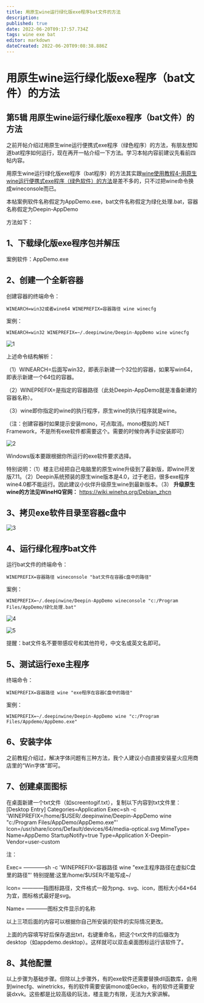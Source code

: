 ```yaml
---
title: 用原生wine运行绿化版exe程序bat文件的方法
description: 
published: true
date: 2022-06-20T09:17:57.734Z
tags: wine exe bat
editor: markdown
dateCreated: 2022-06-20T09:08:38.886Z
---
```


# 用原生wine运行绿化版exe程序（bat文件）的方法

## 第5辑 用原生wine运行绿化版exe程序（bat文件）的方法

之前开帖介绍过用原生wine运行便携式exe程序（绿色程序）的方法，有朋友想知道bat程序如何运行，现在再开一帖介绍一下方法。学习本帖内容前建议先看前四帖内容。

用原生wine运行绿化版exe程序（bat程序）的方法其实跟[wine使用教程4-用原生wine运行便携式exe程序（绿色软件）的方法](https://bbs.deepin.org/post/239212)是差不多的，只不过把wine命令换成wineconsole而已。

本帖案例软件名称假定为AppDemo.exe，bat文件名称假定为绿化处理.bat，容器名称假定为Deepin-AppDemo

方法如下：

## 1、下载绿化版exe程序包并解压

案例软件：AppDemo.exe

## 2、创建一个全新容器

创建容器的终端命令：

```
WINEARCH=win32或者wine64 WINEPREFIX=容器路径 wine winecfg
```

案例：

```
WINEARCH=win32 WINEPREFIX=~/.deepinwine/Deepin-AppDemo wine winecfg
```

![1](https://storage.deepin.org/thread/202206182309357346_%E6%88%AA%E5%9B%BE_%E9%80%89%E6%8B%A9%E5%8C%BA%E5%9F%9F_20220618230913.png)

上述命令结构解析：

（1）WINEARCH=后面写win32，即表示新建一个32位的容器，如果写win64，即表示新建一个64位的容器。

（2）WINEPREFIX=是指定的容器路径（此处Deepin-AppDemo就是准备新建的容器名称）。

（3）wine即你指定的wine的执行程序，原生wine的执行程序就是wine。

（注：创建容器时如果提示安装mono，可点取消。mono模拟的.NET Framework，不是所有exe软件都需要这个。需要的时候你再手动安装即可）

![2](https://storage.deepin.org/thread/20220618180422989_%E6%88%AA%E5%9B%BE_winecfg.exe_20220618180331.png)

Windows版本要跟根据你所运行的exe软件要求选择。

特别说明：（1）楼主已经把自己电脑里的原生wine升级到了最新版，即wine开发版7.11。（2）Deepin系统预装的原生wine版本是4.0，过于老旧，很多exe程序wine4.0都不能运行。因此建议小伙伴升级原生wine到最新版本。（3） **升级原生wine的方法见WineHQ官网：** https://wiki.winehq.org/Debian_zhcn

## 3、拷贝exe软件目录至容器c盘中

![3](https://storage.deepin.org/thread/202206182259184633_%E6%88%AA%E5%9B%BE_%E9%80%89%E6%8B%A9%E5%8C%BA%E5%9F%9F_20220618225904.png)

## 4、运行绿化程序bat文件

运行bat文件的终端命令：

```
WINEPREFIX=容器路径 wineconsole "bat文件在容器c盘中的路径"
```

案例：

```
WINEPREFIX=~/.deepinwine/Deepin-AppDemo wineconsole "c:/Program Files/AppDemo/绿化处理.bat"
```

![4](https://storage.deepin.org/thread/202206182259184633_%E6%88%AA%E5%9B%BE_%E9%80%89%E6%8B%A9%E5%8C%BA%E5%9F%9F_20220618225904.png)

![5](https://storage.deepin.org/thread/202206182311319243_%E6%88%AA%E5%9B%BE_%E9%80%89%E6%8B%A9%E5%8C%BA%E5%9F%9F_20220618231105.png)

提醒：bat文件名不要带感叹号和其他符号，中文名或英文名即可。

## 5、测试运行exe主程序

终端命令：

```
WINEPREFIX=容器路径 wine "exe程序在容器C盘中的路径"
```

案例：

```
WINEPREFIX=~/.deepinwine/Deepin-AppDemo wine "c:/Program Files/Appdemo/AppDemo.exe"
```

## 6、安装字体

之前教程介绍过，解决字体问题有三种方法，我个人建议小白直接安装星火应用商店里的“Win字体”即可。

## 7、创建桌面图标

在桌面新建一个txt文件（如screentogif.txt），复制以下内容到txt文件里：
[Desktop Entry]
Categories=Application
Exec=sh -c 'WINEPREFIX=/home/$USER/.deepinwine/Deepin-AppDemo wine "c:/Program Files/AppDemo/AppDemo.exe"'
Icon=/usr/share/icons/Default/devices/64/media-optical.svg
MimeType=
Name=AppDemo
StartupNotify=true
Type=Application
X-Deepin-Vendor=user-custom

注：

Exec= ————sh -c 'WINEPREFIX=容器路径 wine "exe主程序路径在虚拟C盘里的路径"' 特别提醒:这里/home/$USER/不能写成~/

Icon= ————指图标路径，文件格式一般为png、svg、icon，图标大小64×64为宜，图标格式最好是svg。

Name= ————图标文件显示的名称

以上三项后面的内容可以根据你自己所安装的软件的实际情况更改。

上面的内容填写好后保存退出txt，右键重命名，把这个txt文件的后缀改为desktop（如appdemo.desktop）。这样就可以双击桌面图标运行该软件了。

## 8、其他配置

以上步骤为基础步骤。但除以上步骤外，有的exe软件还需要替换dll函数库，会用到winecfg、winetricks，有的软件需要安装mono或Gecko，有的软件还需要安装dxvk。这些都是比较高级的玩法，楼主能力有限，无法为大家讲解。




